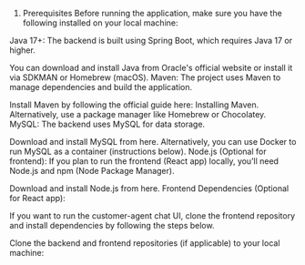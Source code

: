 1. Prerequisites
Before running the application, make sure you have the following installed on your local machine:

Java 17+: The backend is built using Spring Boot, which requires Java 17 or higher.

You can download and install Java from Oracle's official website or install it via SDKMAN or Homebrew (macOS).
Maven: The project uses Maven to manage dependencies and build the application.

Install Maven by following the official guide here: Installing Maven.
Alternatively, use a package manager like Homebrew or Chocolatey.
MySQL: The backend uses MySQL for data storage.

Download and install MySQL from here.
Alternatively, you can use Docker to run MySQL as a container (instructions below).
Node.js (Optional for frontend): If you plan to run the frontend (React app) locally, you’ll need Node.js and npm (Node Package Manager).

Download and install Node.js from here.
Frontend Dependencies (Optional for React app):

If you want to run the customer-agent chat UI, clone the frontend repository and install dependencies by following the steps below.

Clone the backend and frontend repositories (if applicable) to your local machine:
